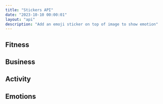 ```yaml
---
title: "Stickers API"
date: "2023-10-10 00:00:01"
layout: "api"
description: "Add an emoji sticker on top of image to show emotion"
---
```


## Fitness

## Business

## Activity

## Emotions
